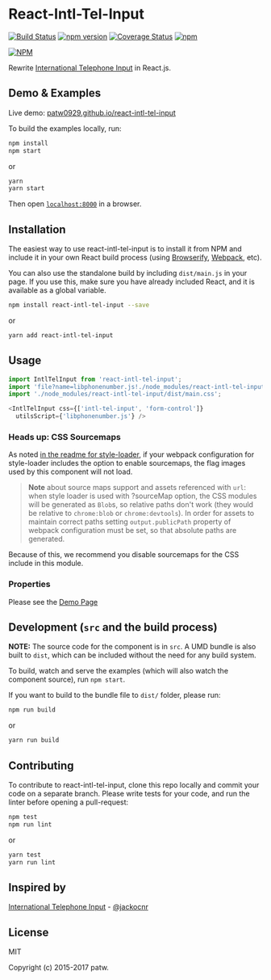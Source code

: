 # React-Intl-Tel-Input

[![Build Status](https://travis-ci.org/patw0929/react-intl-tel-input.svg)](https://travis-ci.org/patw0929/react-intl-tel-input)
[![npm version](https://badge.fury.io/js/react-intl-tel-input.svg)](http://badge.fury.io/js/react-intl-tel-input)
[![Coverage Status](https://coveralls.io/repos/github/patw0929/react-intl-tel-input/badge.svg?branch=master)](https://coveralls.io/github/patw0929/react-intl-tel-input?branch=master)
[![npm](https://img.shields.io/npm/l/express.svg?maxAge=2592000)]()

[![NPM](https://nodei.co/npm/react-intl-tel-input.png?downloads=true&downloadRank=true&stars=true)](https://nodei.co/npm/react-intl-tel-input/)

Rewrite [International Telephone Input](https://github.com/jackocnr/intl-tel-input) in React.js.


## Demo & Examples

Live demo: [patw0929.github.io/react-intl-tel-input](http://patw0929.github.io/react-intl-tel-input/)

To build the examples locally, run:

```bash
npm install
npm start
```

or

```bash
yarn
yarn start
```

Then open [`localhost:8000`](http://localhost:8000) in a browser.


## Installation

The easiest way to use react-intl-tel-input is to install it from NPM and include it in your own React build process (using [Browserify](http://browserify.org), [Webpack](http://webpack.github.io/), etc).

You can also use the standalone build by including `dist/main.js` in your page. If you use this, make sure you have already included React, and it is available as a global variable.

```bash
npm install react-intl-tel-input --save
```

or

```bash
yarn add react-intl-tel-input
```


## Usage

```javascript
import IntlTelInput from 'react-intl-tel-input';
import 'file?name=libphonenumber.js!./node_modules/react-intl-tel-input/dist/libphonenumber.js';
import './node_modules/react-intl-tel-input/dist/main.css';

<IntlTelInput css={['intl-tel-input', 'form-control']}
  utilsScript={'libphonenumber.js'} />
```

### Heads up: CSS Sourcemaps

As noted [in the readme for style-loader](https://github.com/webpack/style-loader#recommended-configuration), if your webpack configuration for style-loader includes the option to enable sourcemaps, the flag images used by this component will not load.

> **Note** about source maps support and assets referenced with `url`: when style loader is used with ?sourceMap option, the CSS modules will be generated as `Blob`s, so relative paths don't work (they would be relative to `chrome:blob` or `chrome:devtools`). In order for assets to maintain correct paths setting `output.publicPath` property of webpack configuration must be set, so that absolute paths are generated.

Because of this, we recommend you disable sourcemaps for the CSS include in this module.

### Properties

Please see the [Demo Page](http://patw0929.github.io/react-intl-tel-input/)


## Development (`src` and the build process)

**NOTE:** The source code for the component is in `src`. A UMD bundle is also built to `dist`, which can be included without the need for any build system.

To build, watch and serve the examples (which will also watch the component source), run `npm start`.

If you want to build to the bundle file to `dist/` folder, please run:

```bash
npm run build
```

or

```bash
yarn run build
```

## Contributing

To contribute to react-intl-tel-input, clone this repo locally and commit your code on a separate branch. Please write tests for your code, and run the linter before opening a pull-request:

```bash
npm test
npm run lint
```

or

```bash
yarn test
yarn run lint
```

## Inspired by

[International Telephone Input](https://github.com/jackocnr/intl-tel-input) - [@jackocnr](https://github.com/jackocnr)


## License

MIT

Copyright (c) 2015-2017 patw.
